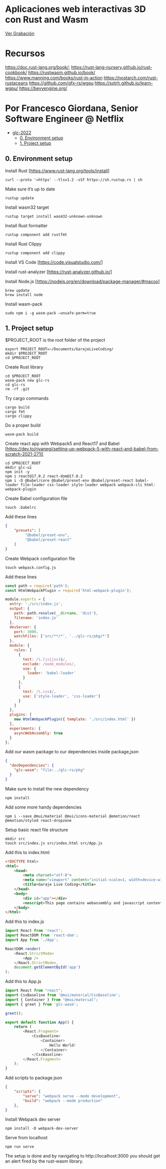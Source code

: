# Aplicaciones web interactivas 3D con Rust and Wasm
[Ver Grabación](https://youtu.be/8mgAepRZrig)

# Recursos
https://doc.rust-lang.org/book/;
https://rust-lang-nursery.github.io/rust-cookbook/
https://rustwasm.github.io/book/
https://www.manning.com/books/rust-in-action
https://nostarch.com/rust-rustaceans
https://github.com/gfx-rs/wgpu
https://sotrh.github.io/learn-wgpu/
https://bevyengine.org/

# Por Francesco Giordana, Senior Software Engineer @ Netflix

- [glc-2022](#glc-2022)
  - [0. Environment setup](#0-environment-setup)
  - [1. Project setup](#1-project-setup)

## 0. Environment setup
Install Rust [https://www.rust-lang.org/tools/install]
```
curl --proto '=https' --tlsv1.2 -sSf https://sh.rustup.rs | sh
```

Make sure it’s up to date
```
rustup update
```

Install wasm32 target
```
rustup target install wasm32-unknown-unknown
```

Install Rust formatter
```
rustup component add rustfmt
```

Install Rust Clippy
```
rustup component add clippy
```

Install VS Code [https://code.visualstudio.com/]

Install rust-analyzer [https://rust-analyzer.github.io/]

Install Node.js [https://nodejs.org/en/download/package-manager/#macos]
```
brew update
brew install node
```

Install wasm-pack
```
sudo npm i -g wasm-pack –unsafe-perm=true
```

## 1. Project setup

$PROJECT_ROOT is the root folder of the project
```
export PROJECT_ROOT=~/Documents/GarajeLiveCoding/
mkdir $PROJECT_ROOT
cd $PROJECT_ROOT
```

Create Rust library
```
cd $PROJECT_ROOT
wasm-pack new glc-rs
cd glc-rs
rm -rf .git
```

Try cargo commands
```
cargo build
cargo fmt
cargo clippy
```

Do a proper build
```
wasm-pack build
```

Create react app with Webpack5 and React17 and Babel [https://dev.to/riyanegi/setting-up-webpack-5-with-react-and-babel-from-scratch-2021-271l]
```
cd $PROJECT_ROOT
mkdir glc-ui
npm init -y
npm i react@17.0.2 react-dom@17.0.2
npm i -D @babel/core @babel/preset-env @babel/preset-react babel-loader file-loader css-loader style-loader webpack webpack-cli html-webpack-plugin
```

Create Babel configuration file
```
touch .babelrc
```

Add these lines
```json
{
    "presets": [
         "@babel/preset-env",
         "@babel/preset-react"
    ]
}
```

Create Webpack configuration file
```
touch webpack.config.js
```

Add these lines
```js
const path = require('path');
const HtmlWebpackPlugin = require('html-webpack-plugin');

module.exports = {
  entry: './src/index.js',
  output: {
    path: path.resolve(__dirname, 'dist'),
    filename: 'index.js'
  },
  devServer: {
    port: 3000,
    watchFiles: ['src/**/*', '../glc-rs/pkg/*'] 
  },
  module: {
    rules: [
      {
        test: /\.(js|jsx)$/,
        exclude: /node_modules/,
        use: {
          loader: 'babel-loader'
        }
      },
      {
        test: /\.css$/,
        use: ['style-loader', 'css-loader']
      }
    ]
  },
  plugins: [
    new HtmlWebpackPlugin({ template: './src/index.html' })
  ],
  experiments: {
    asyncWebAssembly: true
  }
};
```

Add our wasm package to our dependencies inside package,json
```json
{
  "devDependencies": {
    "glc-wasm": "file:../glc-rs/pkg"
  }
}
```

Make sure to install the new dependency
```
npm install
```

Add some more handy dependencies
```
npm i --save @mui/material @mui/icons-material @emotion/react @emotion/styled react-dropzone
```

Setup basic react file structure
```
mkdir src
touch src/index.js src/index.html src/App.js
```

Add this to index.html
```html
<!DOCTYPE html>
<html>
    <head>
        <meta charset="utf-8">
        <meta name="viewport" content="initial-scale=1, width=device-width" />
        <title>Garaje Live Coding</title>
    </head>
    <body>
        <div id="app"></div>
        <noscript>This page contains webassembly and javascript content, please enable javascript in your browser.</noscript>
    </body>
</html>
```

Add this to index.js
```js
import React from 'react';
import ReactDOM from 'react-dom';
import App from './App';

ReactDOM.render(
    <React.StrictMode>
        <App />
    </React.StrictMode>,
    document.getElementById('app')
);
```

Add this to App.js
```js
import React from "react";
import CssBaseline from '@mui/material/CssBaseline';
import { Container } from "@mui/material";
import { greet } from 'glc-wasm';

greet();

export default function App() {
    return (
        <React.Fragment>
            <CssBaseline>
                <Container>
                    Hello World!
                </Container>
            </CssBaseline>
        </React.Fragment>
    );
}
```

Add scripts to package.json
```json
{
    "scripts": {
        "serve": "webpack serve --mode development",
        "build": "webpack --mode production" 
    },
}
```

Install Webpack dev server
```
npm install -D webpack-dev-server
```

Serve from localhost
```
npm run serve
```

The setup is done and by navigating to http://localhost:3000 you should get an alert fired by the rust-wasm library.

